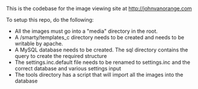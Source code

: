 This is the codebase for the image viewing site at http://johnvanorange.com

To setup this repo, do the following:
 * All the images must go into a "media" directory in the root.
 * A /smarty/templates_c directory needs to be created and needs to be writable by apache.
 * A MySQL database needs to be created.  The sql directory contains the query to create the required structure
 * The settings.inc.default file needs to be renamed to settings.inc and the correct database and various settings input
 * The tools directory has a script that will import all the images into the database

